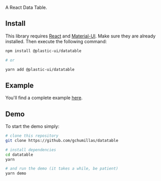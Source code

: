 A React Data Table.

## Install

This library requires [React](https://www.npmjs.com/package/react) and [Material-UI](https://material-ui.com/getting-started/installation/). Make sure they are already installed. Then execute the following command:

```bash
npm install @plastic-ui/datatable

# or

yarn add @plastic-ui/datatable
```

## Example

You'll find a complete example [here](https://github.com/gchumillas/datatable/blob/main/demo/src/App.tsx).

## Demo

To start the demo simply:

```bash
# clone this repository
git clone https://github.com/gchumillas/datatable

# install dependencies
cd datatable
yarn

# and run the demo (it takes a while, be patient)
yarn demo
```
